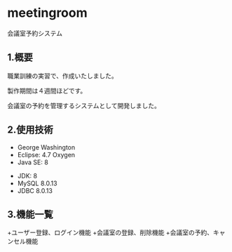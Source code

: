# meetingroom
会議室予約システム

## 1.概要
職業訓練の実習で、作成いたしました。

製作期間は４週間ほどです。

会議室の予約を管理するシステムとして開発しました。

## 2.使用技術
- George Washington
- Eclipse: 4.7 Oxygen
- Java SE: 8
+ JDK: 8
+ MySQL 8.0.13
+ JDBC 8.0.13

## 3.機能一覧
+ユーザー登録、ログイン機能
+会議室の登録、削除機能
+会議室の予約、キャンセル機能

